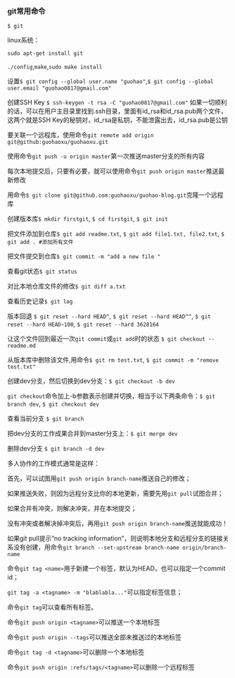 ### git常用命令

`$ git`

linux系统：

`sudo apt-get install git`

`./config`,`make`,`sudo make install`

设置`$ git config --global user.name "guohao"`,`$ git config --global user.email "guohao0817@gmail.com"`

创建SSH Key `$ ssh-keygen -t rsa -C "guohao0817@gmail.com"`
如果一切顺利的话，可以在用户主目录里找到.ssh目录，里面有id_rsa和id_rsa.pub两个文件，这两个就是SSH Key的秘钥对，id_rsa是私钥，不能泄露出去，id_rsa.pub是公钥

要关联一个远程库，使用命令`git remote add origin git@github:guohaoxu/guohaoxu.git`

使用命令`git push -u origin master`第一次推送master分支的所有内容

每次本地提交后，只要有必要，就可以使用命令`git push origin master`推送最新修改

用命令`$ git clone git@github.com:guohaoxu/guohao-blog.git`克隆一个远程库

创建版本库`$ mkdir firstgit`, `$ cd firstgit`, `$ git init`

把文件添加到仓库`$ git add readme.txt`, `$ git add file1.txt, file2.txt`, `$ git add . #添加所有文件`

把文件提交到仓库`$ git commit -m "add a new file "`

查看git状态`$ git status`

对比本地仓库文件的修改`$ git diff a.txt`

查看历史记录`$ git log`

版本回退 `$ git reset --hard HEAD^`, `$ git reset --hard HEAD^^`, `$ git reset --hard HEAD~100`, `$ git reset --hard 3628164`

让这个文件回到最近一次`git commit`或`git add`时的状态 `$ git checkout -- readme.md`

从版本库中删除该文件,用命令`$ git rm test.txt`, `$ git commit -m "remove test.txt"`

创建dev分支，然后切换到dev分支：`$ git checkout -b dev`

`git checkout`命令加上-b参数表示创建并切换，相当于以下两条命令：`$ git branch dev`, `$ git checkout dev`

查看当前分支 `$ git branch`

把dev分支的工作成果合并到master分支上：`$ git merge dev`

删除dev分支 `$ git branch -d dev`

多人协作的工作模式通常是这样：

首先，可以试图用`git push origin branch-name`推送自己的修改；

如果推送失败，则因为远程分支比你的本地更新，需要先用`git pull`试图合并；

如果合并有冲突，则解决冲突，并在本地提交；

没有冲突或者解决掉冲突后，再用`git push origin branch-name`推送就能成功！

如果git pull提示“no tracking information”，则说明本地分支和远程分支的链接关系没有创建，用命令`git branch --set-upstream branch-name origin/branch-name`

命令`git tag <name>`用于新建一个标签，默认为HEAD，也可以指定一个commit id；

`git tag -a <tagname> -m "blablabla..."`可以指定标签信息；

命令`git tag`可以查看所有标签。

命令`git push origin <tagname>`可以推送一个本地标签

命令`git push origin --tags`可以推送全部未推送过的本地标签

命令`git tag -d <tagname>`可以删除一个本地标签

命令`git push origin :refs/tags/<tagname>`可以删除一个远程标签
